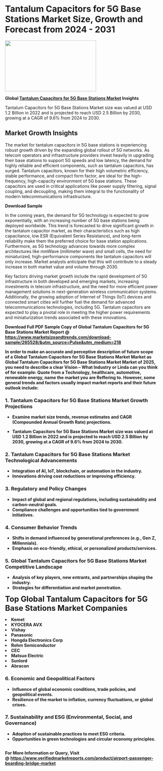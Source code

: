 <H1>Tantalum Capacitors for 5G Base Stations Market Size, Growth and Forecast from 2024 - 2031</H1><img class="aligncenter size-medium wp-image-584254" src="https://thirdeyenews.in/wp-content/uploads/2024/09/Global-Market-Research-300x168.jpeg" alt="" width="300" height="168" /><p><strong>Global&nbsp;<a href="https://www.marketsizeandtrends.com/download-sample/265528/&amp;utm_source=Pulse&amp;utm_medium=218">Tantalum Capacitors for 5G Base Stations Market</a> Insights</strong></p><p>Tantalum Capacitors for 5G Base Stations Market size was valued at USD 1.2 Billion in 2022 and is projected to reach USD 2.5 Billion by 2030, growing at a CAGR of 9.6% from 2024 to 2030.</p><p><h2>Market Growth Insights</h2> <p>The market for tantalum capacitors in 5G base stations is experiencing robust growth driven by the expanding global rollout of 5G networks. As telecom operators and infrastructure providers invest heavily in upgrading their base stations to support 5G speeds and low latency, the demand for highly reliable and efficient components, such as tantalum capacitors, has surged. Tantalum capacitors, known for their high volumetric efficiency, stable performance, and compact form factor, are ideal for the high-frequency, high-capacity environment of 5G base stations. These capacitors are used in critical applications like power supply filtering, signal coupling, and decoupling, making them integral to the functionality of modern telecommunications infrastructure.</p> <p><strong>Download Sample</strong></p> <p>In the coming years, the demand for 5G technology is expected to grow exponentially, with an increasing number of 5G base stations being deployed worldwide. This trend is forecasted to drive significant growth in the tantalum capacitor market, as their characteristics such as high capacitance, low ESR (Equivalent Series Resistance), and long-term reliability make them the preferred choice for base station applications. Furthermore, as 5G technology advances towards more complex architectures like mmWave (millimeter wave) and small cells, the need for miniaturized, high-performance components like tantalum capacitors will only increase. Market analysts anticipate that this will contribute to a steady increase in both market value and volume through 2030.</p> <p>Key factors driving market growth include the rapid development of 5G infrastructure in both developed and emerging markets, increasing investments in telecom infrastructure, and the need for more efficient power management solutions in next-generation wireless communication systems. Additionally, the growing adoption of Internet of Things (IoT) devices and connected smart cities will further fuel the demand for advanced telecommunications technologies, including 5G. Tantalum capacitors are expected to play a pivotal role in meeting the higher power requirements and miniaturization trends associated with these innovations.</p> <p><strong></p><p><span class=""><strong>Download Full PDF Sample Copy of Global Tantalum Capacitors for 5G Base Stations Market Report</strong> @ <a href="https://www.marketsizeandtrends.com/download-sample/265528/&amp;utm_source=Pulse&amp;utm_medium=218" target="_blank">https://www.marketsizeandtrends.com/download-sample/265528/&amp;utm_source=Pulse&amp;utm_medium=218</a></span></p><p>In order to make an accurate and perceptive description of future scope of a Global&nbsp;Tantalum Capacitors for 5G Base Stations Market Market as Global&nbsp;Tantalum Capacitors for 5G Base Stations Market Market of 2025, you need to describe a clear Vision &ndash; What Industry or Linda can you think of for example: Quote from a Technology, healthcare, automotive, renewable energy, name the market you are Reffering to. However, some general trends and factors usually impact market reports and their future outlook include:</p><h3>1.&nbsp;<strong>Tantalum Capacitors for 5G Base Stations Market Growth Projections</strong></h3><ul><li>Examine market size trends, revenue estimates and CAGR (Compounded Annual Growth Rate) projections.</li><li><p>Tantalum Capacitors for 5G Base Stations Market size was valued at USD 1.2 Billion in 2022 and is projected to reach USD 2.5 Billion by 2030, growing at a CAGR of 9.6% from 2024 to 2030.</p></li></ul><h3>2.&nbsp;<strong>Tantalum Capacitors for 5G Base Stations Market Technological Advancements</strong></h3><ul><li>Integration of AI, IoT, blockchain, or automation in the industry.</li><li>Innovations driving cost reductions or improving efficiency.</li></ul><h3>3.&nbsp;<strong>Regulatory and Policy Changes</strong></h3><ul><li>Impact of global and regional regulations, including sustainability and carbon-neutral goals.</li><li>Compliance challenges and opportunities tied to government initiatives.</li></ul><h3>4.&nbsp;<strong>Consumer Behavior Trends</strong></h3><ul><li>Shifts in demand influenced by generational preferences (e.g., Gen Z, Millennials).</li><li>Emphasis on eco-friendly, ethical, or personalized products/services.</li></ul><h3>5.&nbsp;<strong>Global Tantalum Capacitors for 5G Base Stations Market Competitive Landscape</strong></h3><ul><li>Analysis of key players, new entrants, and partnerships shaping the industry.</li><li>Strategies for differentiation and market penetration.</li></ul><p data-pm-slice="1 1 []"><span style="color: inherit; font-family: inherit; font-size: 25px;">Top Global Tantalum Capacitors for 5G Base Stations Market Companies</span></p><div class="" data-test-id=""><p><li>Kemet</li><li> KYOCERA AVX</li><li> Vishay</li><li> Panasonic</li><li> Hongda Electronics Corp</li><li> Rohm Semiconductor</li><li> CEC</li><li> Matsuo Electric</li><li> Sunlord</li><li> Abracon</li></p></div><h3>6.&nbsp;<strong>Economic and Geopolitical Factors</strong></h3><ul><li>Influence of global economic conditions, trade policies, and geopolitical events.</li><li>Resilience of the market to inflation, currency fluctuations, or global crises.</li></ul><h3>7.&nbsp;<strong>Sustainability and ESG (Environmental, Social, and Governance)</strong></h3><ul><li>Adoption of sustainable practices to meet ESG criteria.</li><li>Opportunities in green technologies and circular economy principles.</li></ul><h2><strong style="font-size: 14px;">For More Information or Query, Visit @&nbsp;</strong><a style="background-color: #ffffff; font-size: 14px;" href="https://www.marketsizeandtrends.com/report/tantalum-capacitors-for-5g-base-stations-market/" target="_blank">https://www.verifiedmarketreports.com/product/airport-passenger-boarding-bridge-market</a></h2>
